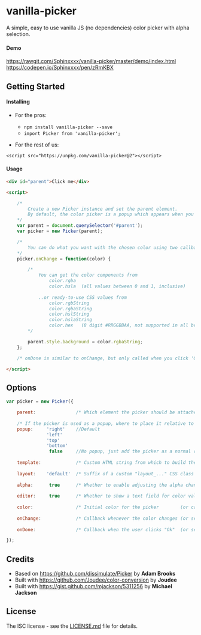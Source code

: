 # vanilla-picker

A simple, easy to use vanilla JS (no dependencies) color picker with alpha selection.

#### Demo

https://rawgit.com/Sphinxxxx/vanilla-picker/master/demo/index.html  
https://codepen.io/Sphinxxxx/pen/zRmKBX


## Getting Started

#### Installing

* For the pros:

  + ```npm install vanilla-picker --save```
  + ```import Picker from 'vanilla-picker';```

* For the rest of us:

```
<script src="https://unpkg.com/vanilla-picker@2"></script>
```

#### Usage

```html
<div id="parent">Click me</div>

<script>

    /*
        Create a new Picker instance and set the parent element.
        By default, the color picker is a popup which appears when you click the parent.
    */
    var parent = document.querySelector('#parent');
    var picker = new Picker(parent);

    /*
        You can do what you want with the chosen color using two callbacks: onChange and onDone.
    */
    picker.onChange = function(color) {

        /*
            You can get the color components from
                color.rgba
                color.hsla  (all values between 0 and 1, inclusive)
    
            ..or ready-to-use CSS values from
                color.rgbString
                color.rgbaString
                color.hslString
                color.hslaString
                color.hex   (8 digit #RRGGBBAA, not supported in all browsers)
        */

        parent.style.background = color.rgbaString;
    };

    /* onDone is similar to onChange, but only called when you click 'Ok' */

</script>
```


## Options

```javascript
var picker = new Picker({

    parent:               /* Which element the picker should be attached to */
    
    /* If the picker is used as a popup, where to place it relative to the parent */
    popup:     'right'    //Default
               'left'
               'top'
               'bottom'
                false     //No popup, just add the picker as a normal child element of the parent
    
    template:             /* Custom HTML string from which to build the picker. See src/picker.pug for required elements and class names */
    
    layout:    'default'  /* Suffix of a custom "layout_..." CSS class to handle the overall arrangement of the picker elements */
    
    alpha:      true      /* Whether to enable adjusting the alpha channel */
    
    editor:     true      /* Whether to show a text field for color value editing */
    
    color:                /* Initial color for the picker        (or call picker.setColor()) */
    
    onChange:             /* Callback whenever the color changes (or set  picker.onChange) */
    
    onDone:               /* Callback when the user clicks "Ok"  (or set  picker.onDone) */

});
```


## Credits

* Based on https://github.com/dissimulate/Picker by **Adam Brooks**
* Built with https://github.com/Joudee/color-conversion by **Joudee**
* Built with https://gist.github.com/mjackson/5311256 by **Michael Jackson**


## License

The ISC license - see the [LICENSE.md](LICENSE.md) file for details.
